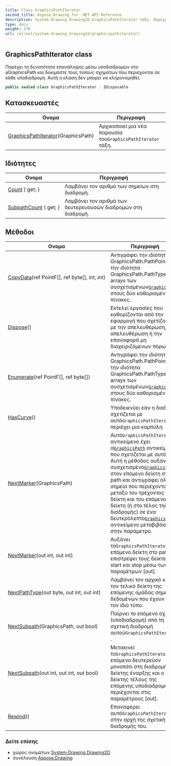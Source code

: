 ```yaml
---
title: Class GraphicsPathIterator
second_title: Aspose.Drawing for .NET API Reference
description: System.Drawing.Drawing2D.GraphicsPathIterator τάξη. Παρέχει τη δυνατότητα επανάληψης μέσω υποδιαδρομών στο aGraphicsPath και δοκιμάστε τους τύπους σχημάτων που περιέχονται σε κάθε υποδιαδρομή. Αυτή η κλάση δεν μπορεί να κληρονομηθεί.
type: docs
weight: 270
url: /el/net/system.drawing.drawing2d/graphicspathiterator/
---
```

## GraphicsPathIterator class

Παρέχει τη δυνατότητα επανάληψης μέσω υποδιαδρομών στο aGraphicsPath και δοκιμάστε τους τύπους σχημάτων που περιέχονται σε κάθε υποδιαδρομή. Αυτή η κλάση δεν μπορεί να κληρονομηθεί.

```csharp
public sealed class GraphicsPathIterator : IDisposable
```

## Κατασκευαστές

| Ονομα | Περιγραφή |
| --- | --- |
| [GraphicsPathIterator](graphicspathiterator/)(GraphicsPath) | Αρχικοποιεί μια νέα παρουσία του`GraphicsPathIterator` τάξη. |

## Ιδιότητες

| Ονομα | Περιγραφή |
| --- | --- |
| [Count](../../system.drawing.drawing2d/graphicspathiterator/count/) { get; } | Λαμβάνει τον αριθμό των σημείων στη διαδρομή. |
| [SubpathCount](../../system.drawing.drawing2d/graphicspathiterator/subpathcount/) { get; } | Λαμβάνει τον αριθμό των δευτερευουσών διαδρομών στη διαδρομή. |

## Μέθοδοι

| Ονομα | Περιγραφή |
| --- | --- |
| [CopyData](../../system.drawing.drawing2d/graphicspathiterator/copydata/)(ref PointF[], ref byte[], int, int) | Αντιγράφει την ιδιότητα GraphicsPath.PathPoints και την ιδιότητα GraphicsPath.PathTypes arrays των συσχετισμένων[`GraphicsPath`](../graphicspath/) στους δύο καθορισμένους πίνακες. |
| [Dispose](../../system.drawing.drawing2d/graphicspathiterator/dispose/)() | Εκτελεί εργασίες που καθορίζονται από την εφαρμογή που σχετίζονται με την απελευθέρωση, την απελευθέρωση ή την επαναφορά μη διαχειριζόμενων πόρων. |
| [Enumerate](../../system.drawing.drawing2d/graphicspathiterator/enumerate/)(ref PointF[], ref byte[]) | Αντιγράφει την ιδιότητα GraphicsPath.PathPoints και την ιδιότητα GraphicsPath.PathTypes arrays των συσχετισμένων[`GraphicsPath`](../graphicspath/) στους δύο καθορισμένους πίνακες. |
| [HasCurve](../../system.drawing.drawing2d/graphicspathiterator/hascurve/)() | Υποδεικνύει εάν η διαδρομή σχετίζεται με αυτό`GraphicsPathIterator` περιέχει μια καμπύλη. |
| [NextMarker](../../system.drawing.drawing2d/graphicspathiterator/nextmarker/#nextmarker_1)(GraphicsPath) | Αυτό`GraphicsPathIterator` αντικείμενο έχει α[`GraphicsPath`](../graphicspath/) αντικείμενο που σχετίζεται με αυτό. Αυτή η μέθοδος αυξάνει το συσχετισμένο[`GraphicsPath`](../graphicspath/) στον επόμενο δείκτη στο path και αντιγράφει όλα τα σημεία που περιέχονται μεταξύ του τρέχοντος δείκτη και του επόμενου δείκτη (ή στο τέλος της διαδρομής) σε ένα δευτερόλεπτο[`GraphicsPath`](../graphicspath/) αντικείμενο μεταβιβάστηκε στην παράμετρο. |
| [NextMarker](../../system.drawing.drawing2d/graphicspathiterator/nextmarker/#nextmarker)(out int, out int) | Αυξάνει το`GraphicsPathIterator`στον επόμενο δείκτη στο path και επιστρέφει τους δείκτες start και stop μέσω των παραμέτρων [out]. |
| [NextPathType](../../system.drawing.drawing2d/graphicspathiterator/nextpathtype/)(out byte, out int, out int) | Λαμβάνει τον αρχικό και τον τελικό δείκτη της επόμενης ομάδας σημείων δεδομένων που έχουν όλα τον ίδιο τύπο. |
| [NextSubpath](../../system.drawing.drawing2d/graphicspathiterator/nextsubpath/#nextsubpath_1)(GraphicsPath, out bool) | Παίρνει το επόμενο σχήμα (υποδιαδρομή) από τη σχετική διαδρομή αυτού`GraphicsPathIterator` . |
| [NextSubpath](../../system.drawing.drawing2d/graphicspathiterator/nextsubpath/#nextsubpath)(out int, out int, out bool) | Μετακινεί το`GraphicsPathIterator` στο επόμενο δευτερεύον μονοπάτι στη διαδρομή. Ο δείκτης έναρξης και ο δείκτης τέλους της επόμενης υποδιαδρομής περιέχονται στις παραμέτρους [out]. |
| [Rewind](../../system.drawing.drawing2d/graphicspathiterator/rewind/)() | Επαναφέρει αυτό`GraphicsPathIterator` στην αρχή της σχετικής διαδρομής του. |

### Δείτε επίσης

* χώρος ονομάτων [System.Drawing.Drawing2D](../../system.drawing.drawing2d/)
* συνέλευση [Aspose.Drawing](../../)


